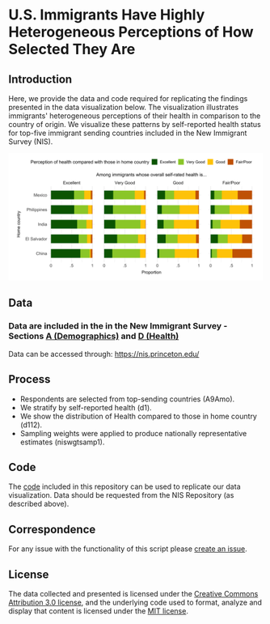# U.S. Immigrants Have Highly Heterogeneous Perceptions of How Selected They Are

## Introduction
Here, we provide the data and code required for replicating the findings presented in the data visualization below. The visualization illustrates immigrants' heterogeneous perceptions of their health in comparison to the country of origin. We visualize these patterns by self-reported health status for top-five immigrant sending countries included in the New Immigrant Survey (NIS). 

![Visualization](Figure_1.jpg)

## Data 
### Data are included in the in the New Immigrant Survey - Sections [A (Demographics)](https://nis.princeton.edu/downloads/codebook/Adult/A-adult-codebook.pdf) and [D (Health)](https://nis.princeton.edu/downloads/codebook/Adult/D-adult-codebook.pdf)

Data can be accessed through: https://nis.princeton.edu/

## Process 

* Respondents are selected from top-sending countries (A9Amo).
* We stratify by self-reported health (d1).
* We show the distribution of Health compared to those in home country (d112).
* Sampling weights were applied to produce nationally representative estimates (niswgtsamp1).

## Code
The [code](Visualization_ImmigrantHealth_Code_06022022.R) included in this repository can be used to replicate our data visualization. Data should be requested from the NIS Repository (as described above). 

## Correspondence
For any issue with the functionality of this script please [create an issue](https://github.com/alexisrsantos/immigrant_selection/issues).

## License
The data collected and presented is licensed under the [Creative Commons Attribution 3.0 license](http://creativecommons.org/licenses/by/3.0/us/deed.en_US), and the underlying code used to format, analyze and display that content is licensed under the [MIT license](http://opensource.org/licenses/mit-license.php).
